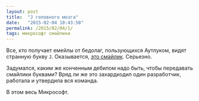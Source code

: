 ```yaml
---
layout: post
title:  "J головного мозга"
date:   "2015-02-04 10:43:58"
permalink: /2015/02/04/1/
tags: микрософт смайлики
---
```


Все, кто получает емейлы от бедолаг, пользующихся Аутлуком, видят
странную букву `J`. Оказывается,
[это смайлик](http://stackoverflow.com/questions/12039417/decoding-outlooks-j-smilies-into-text). Серьезно.

Задумался, каким же конченным дебилом надо быть, чтобы передавать
смайлики буквами? Вряд ли же это захардкодил один разработчик,
работала и утвердила вся команда.

В этом весь Микрософт.
